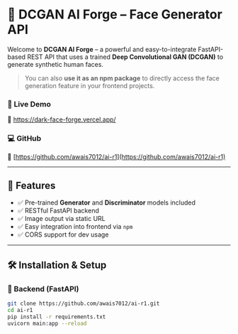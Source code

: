 # 🤖 DCGAN AI Forge – Face Generator API

Welcome to **DCGAN AI Forge** – a powerful and easy-to-integrate FastAPI-based REST API that uses a trained **Deep Convolutional GAN (DCGAN)** to generate synthetic human faces.

> You can also **use it as an npm package** to directly access the face generation feature in your frontend projects.

### 🔗 Live Demo  
🚀 https://dark-face-forge.vercel.app/

### 💻 GitHub  
📁 [https://github.com/awais7012/ai-r1](https://github.com/awais7012/ai-r1)

---

## 🎯 Features

- ✅ Pre-trained **Generator** and **Discriminator** models included
- ✅ RESTful FastAPI backend
- ✅ Image output via static URL
- ✅ Easy integration into frontend via `npm`
- ✅ CORS support for dev usage

---

## 🛠️ Installation & Setup

### 🔌 Backend (FastAPI)

```bash
git clone https://github.com/awais7012/ai-r1.git
cd ai-r1
pip install -r requirements.txt
uvicorn main:app --reload
